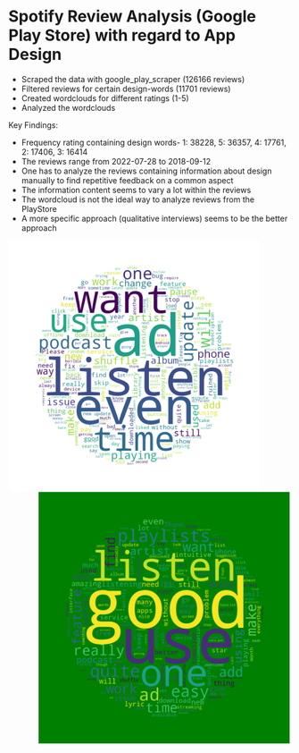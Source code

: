 # Spotify Review Analysis (Google Play Store) with regard to App Design
- Scraped the data with google_play_scraper (126166 reviews)
- Filtered reviews for certain design-words (11701 reviews)
- Created wordclouds for different ratings (1-5)
- Analyzed the wordclouds

Key Findings:
- Frequency rating containing design words- 1: 38228, 5: 36357, 4: 17761, 2: 17406, 3: 16414
- The reviews range from 2022-07-28 to 2018-09-12
- One has to analyze the reviews containing information about design manually to find repetitive feedback on a common aspect
- The information content seems to vary a lot within the reviews
- The wordcloud is not the ideal way to analyze reviews from the PlayStore
- A more specific approach (qualitative interviews) seems to be the better approach



<img src="https://github.com/DrDataPsych/Spotify/blob/master/design_1_2_wordcloud.png" text=IMPORTANT! width=450 align=left> <img src="https://github.com/DrDataPsych/Spotify/blob/master/design_4_5_wordcloud.png" alt="Worcloud for Ratings 4-5" width=450 align=right>

